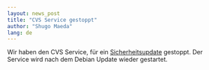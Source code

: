 ```yaml
---
layout: news_post
title: "CVS Service gestoppt"
author: "Shugo Maeda"
lang: de
---
```


Wir haben den CVS Service, für ein [Sicherheitsupdate][1] gestoppt. Der
Service wird nach dem Debian Update wieder gestartet.



[1]: https://ccvs.cvshome.org/servlets/NewsItemView?newsItemID=141

